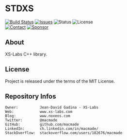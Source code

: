 STDXS
=====

[![Build Status](https://img.shields.io/github/actions/workflow/status/macmade/STDXS/ci-mac.yaml?label=macOS&logo=apple)](https://github.com/macmade/STDXS/actions/workflows/ci-mac.yaml)
[![Issues](http://img.shields.io/github/issues/macmade/STDXS.svg?logo=github)](https://github.com/macmade/STDXS/issues)
![Status](https://img.shields.io/badge/status-active-brightgreen.svg?logo=git)
![License](https://img.shields.io/badge/license-mit-brightgreen.svg?logo=open-source-initiative)  
[![Contact](https://img.shields.io/badge/follow-@macmade-blue.svg?logo=twitter&style=social)](https://twitter.com/macmade)
[![Sponsor](https://img.shields.io/badge/sponsor-macmade-pink.svg?logo=github-sponsors&style=social)](https://github.com/sponsors/macmade)

About
-----

XS-Labs C++ library.

License
-------

Project is released under the terms of the MIT License.

Repository Infos
----------------

    Owner:          Jean-David Gadina - XS-Labs
    Web:            www.xs-labs.com
    Blog:           www.noxeos.com
    Twitter:        @macmade
    GitHub:         github.com/macmade
    LinkedIn:       ch.linkedin.com/in/macmade/
    StackOverflow:  stackoverflow.com/users/182676/macmade
